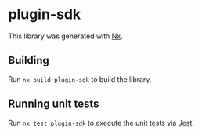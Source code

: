 # plugin-sdk

This library was generated with [Nx](https://nx.dev).

## Building

Run `nx build plugin-sdk` to build the library.

## Running unit tests

Run `nx test plugin-sdk` to execute the unit tests via [Jest](https://jestjs.io).
